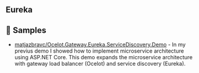 ## Eureka

## 🚀 Samples
- [matjazbravc/Ocelot.Gateway.Eureka.ServiceDiscovery.Demo](https://github.com/matjazbravc/Ocelot.Gateway.Eureka.ServiceDiscovery.Demo) - In my previus demo I showed how to implement microservice architecture using ASP.NET Core. This demo expands the microservice architecture with gateway load balancer (Ocelot) and service discovery (Eureka).